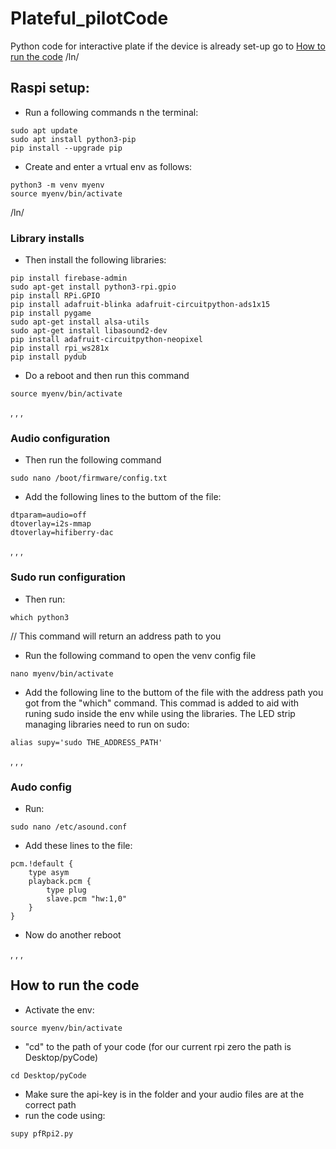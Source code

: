 # Plateful_pilotCode
Python code for interactive plate
if the device is already set-up go to [How to run the code](https://github.com/MojTabax2/Plateful_pilotCode/blob/main/README.md#how-to-run-the-code)
/ln/


## Raspi setup:
- Run a following commands n the terminal:
``` shell
sudo apt update
sudo apt install python3-pip
pip install --upgrade pip
```
- Create and enter a vrtual env as follows:
``` shell
python3 -m venv myenv
source myenv/bin/activate
```

/ln/

### Library installs
- Then install the following libraries:
``` shell
pip install firebase-admin
sudo apt-get install python3-rpi.gpio
pip install RPi.GPIO
pip install adafruit-blinka adafruit-circuitpython-ads1x15
pip install pygame
sudo apt-get install alsa-utils
sudo apt-get install libasound2-dev
pip install adafruit-circuitpython-neopixel
pip install rpi_ws281x
pip install pydub
```
- Do a reboot and then run this command
``` shell
source myenv/bin/activate
```
,
,
,

### Audio configuration
- Then run the following command
``` shell
sudo nano /boot/firmware/config.txt
```
- Add the following lines to the buttom of the file:
```
dtparam=audio=off
dtoverlay=i2s-mmap
dtoverlay=hifiberry-dac
```
,
,
,

### Sudo run configuration
- Then run:
``` shell
which python3
```
// This command will return an address path to you
- Run the following command to open the venv config file
``` shell
nano myenv/bin/activate
```
- Add the following line to the buttom of the file with the address path you got from the "which" command. This commad is added to aid with runing sudo inside the env while using the libraries. The LED strip managing libraries need to run on sudo:
```
alias supy='sudo THE_ADDRESS_PATH'
```
,
,
,

### Audo config
- Run:
``` shell
sudo nano /etc/asound.conf
```
- Add these lines to the file:
```
pcm.!default {
    type asym
    playback.pcm {
        type plug
        slave.pcm "hw:1,0"
    }
}
```
- Now do another reboot

,
,
,

## How to run the code
- Activate the env:
``` shell
source myenv/bin/activate
```
- "cd" to the path of your code (for our current rpi zero the path is Desktop/pyCode)
``` shell
cd Desktop/pyCode
```
- Make sure the api-key is in the folder and your audio files are at the correct path 
- run the code using:
``` shell
supy pfRpi2.py
```
